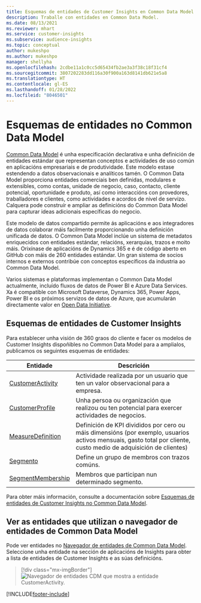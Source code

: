 ```yaml
---
title: Esquemas de entidades de Customer Insights en Common Data Model
description: Traballe con entidades en Common Data Model.
ms.date: 08/13/2021
ms.reviewer: mhart
ms.service: customer-insights
ms.subservice: audience-insights
ms.topic: conceptual
author: mukeshpo
ms.author: mukeshpo
manager: shellyha
ms.openlocfilehash: 2cdbe11a1c0cc5d65434fb2ae3a3f38c18f31cf4
ms.sourcegitcommit: 3807202283dd116a30f900a163d8141db621e5a8
ms.translationtype: HT
ms.contentlocale: gl-ES
ms.lasthandoff: 01/28/2022
ms.locfileid: "8046501"
---
```

# <a name="entity-schemas-in-common-data-model"></a>Esquemas de entidades no Common Data Model



[Common Data Model](/common-data-model/) é unha especificación declarativa e unha definición de entidades estándar que representan conceptos e actividades de uso común en aplicacións empresariais e de produtividade. Este modelo estase estendendo a datos observacionais e analíticos tamén. O Common Data Model proporciona entidades comerciais ben definidas, modulares e extensibles, como contas, unidade de negocio, caso, contacto, cliente potencial, oportunidade e produto, así como interaccións con provedores, traballadores e clientes, como actividades e acordos de nivel de servizo. Calquera pode construír e ampliar as definicións do Common Data Model para capturar ideas adicionais específicas do negocio.

Este modelo de datos compartido permite ás aplicacións e aos integradores de datos colaborar máis facilmente proporcionando unha definición unificada de datos. O Common Data Model inclúe un sistema de metadatos enriquecidos con entidades estándar, relacións, xerarquías, trazos e moito máis. Orixínase de aplicacións de Dynamics 365 e é de código aberto en GitHub con máis de 260 entidades estándar. Un gran sistema de socios internos e externos contribúe con conceptos específicos da industria ao Common Data Model.

Varios sistemas e plataformas implementan o Common Data Model actualmente, incluído fluxos de datos de Power BI e Azure Data Services. Xa é compatible con Microsoft Dataverse, Dynamics 365, Power Apps, Power BI e os próximos servizos de datos de Azure, que acumularán directamente valor en [Open Data Initiative](https://www.microsoft.com/open-data-initiative).

## <a name="customer-insights-entity-schemas"></a>Esquemas de entidades de Customer Insights

Para establecer unha visión de 360 graos do cliente e facer os modelos de Customer Insights dispoñibles no Common Data Model para a amplialos, publicamos os seguintes esquemas de entidades:

| Entidade | Descrición |
|---------|---------|
|[CustomerActivity](/common-data-model/schema/core/applicationcommon/foundationcommon/crmcommon/solutions/customerinsights/customeractivity) | Actividade realizada por un usuario que ten un valor observacional para a empresa. |
|[CustomerProfile](/common-data-model/schema/core/applicationcommon/foundationcommon/crmcommon/solutions/customerinsights/customerprofile) | Unha persoa ou organización que realizou ou ten potencial para exercer actividades de negocios. |
|[MeasureDefinition](/common-data-model/schema/core/applicationcommon/foundationcommon/crmcommon/solutions/customerinsights/measuredefinition) | Definición de KPI divididos por cero ou máis dimensións (por exemplo, usuarios activos mensuais, gasto total por cliente, custo medio de adquisición de clientes) |
|[Segmento](/common-data-model/schema/core/applicationcommon/foundationcommon/crmcommon/solutions/customerinsights/segment) | Define un grupo de membros con trazos comúns. |
|[SegmentMembership](/common-data-model/schema/core/applicationcommon/foundationcommon/crmcommon/solutions/customerinsights/segmentmembership) | Membros que participan nun determinado segmento. |

Para obter máis información, consulte a documentación sobre [Esquemas de entidades de Customer Insights no Common Data Model](/common-data-model/schema/core/applicationcommon/foundationcommon/crmcommon/solutions/customerinsights/overview).

## <a name="view-entities-using-the-common-data-model-entity-navigator"></a>Ver as entidades que utilizan o navegador de entidades de Common Data Model

Pode ver entidades no [Navegador de entidades de Common Data Model](https://microsoft.github.io/CDM/). Seleccione unha entidade na sección de aplicacións de Insights para obter a lista de entidades de Customer Insights e as súas definicións.
> [!div class="mx-imgBorder"]
> ![Navegador de entidades CDM que mostra a entidade CustomerActivity.](media/CDM-entity-navigator.png "Navegador de entidades CDM que mostra a entidade CustomerActivity")


[!INCLUDE[footer-include](../includes/footer-banner.md)]
